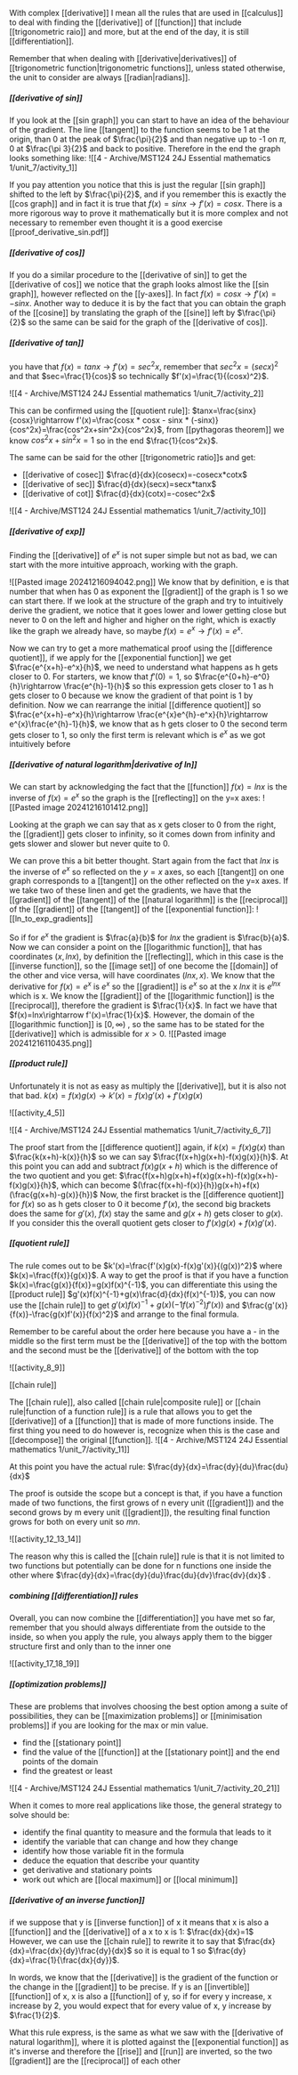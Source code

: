 With complex [[derivative]] I mean all the rules that are used in [[calculus]] to deal with finding the [[derivative]] of [[function]] that include [[trigonometric raio]] and more, but at the end of the day, it is still [[differentiation]].

Remember that when dealing with [[derivative|derivatives]] of [[trigonometric function|trigonometric functions]], unless stated otherwise, the unit to consider are always [[radian|radians]].

##### [[derivative of sin]]

If you look at the [[sin graph]] you can start to have an idea of the behaviour of the gradient. The line [[tangent]] to the function seems to be 1 at the origin, than 0 at the peak of $\frac{\pi}{2}$ and than negative up to -1 on $\pi$, 0 at $\frac{\pi 3}{2}$ and back to positive.
Therefore in the end the graph looks something like:
![[4 - Archive/MST124 24J Essential mathematics 1/unit_7/activity_1]]

If you pay attention you notice that this is just the regular [[sin graph]] shifted to the left by $\frac{\pi}{2}$, and if you remember this is exactly the [[cos graph]] and in fact it is true that $f(x)=sinx \rightarrow f'(x)=cosx$. There is a more rigorous way to prove it mathematically but it is more complex and not necessary to remember even thought it is a good exercise [[proof_derivative_sin.pdf]]

##### [[derivative of cos]]

If you do a similar procedure to the [[derivative of sin]] to get the [[derivative of cos]] we notice that the graph looks almost like the [[sin graph]], however reflected on the [[y-axes]].
In fact $f(x)=cosx\rightarrow f'(x)=-sinx$.
Another way to deduce it is by the fact that you can obtain the graph of the [[cosine]] by translating the graph of the [[sine]] left by $\frac{\pi}{2}$ so the same can be said for the graph of the [[derivative of cos]].

##### [[derivative of tan]]

you have that $f(x)=tanx\rightarrow f'(x)=sec^2x$, remember that $sec^2x=(secx)^2$ and that $sec=\frac{1}{cos}$ so technically $f'(x)=\frac{1}{(cosx)^2}$.

![[4 - Archive/MST124 24J Essential mathematics 1/unit_7/activity_2]]

This can be confirmed using the [[quotient rule]]:
$tanx=\frac{sinx}{cosx}\rightarrow f'(x)=\frac{cosx * cosx - sinx * (-sinx)}{cos^2x}=\frac{cos^2x+sin^2x}{cos^2x}$, from [[pythagoras theorem]] we know $cos^2x+sin^2x = 1$ so in the end $\frac{1}{cos^2x}$.

The same can be said for the other [[trigonometric ratio]]s and get:
- [[derivative of cosec]] $\frac{d}{dx}(cosecx)=-cosecx*cotx$
- [[derivative of sec]] $\frac{d}{dx}(secx)=secx*tanx$
- [[derivative of cot]] $\frac{d}{dx}(cotx)=-cosec^2x$

![[4 - Archive/MST124 24J Essential mathematics 1/unit_7/activity_10]]

##### [[derivative of exp]]


Finding the [[derivative]] of $e^x$ is not super simple but not as bad, we can start with the more intuitive approach, working with the graph.

![[Pasted image 20241216094042.png]]
We know that by definition, e is that number that when has 0 as exponent the [[gradient]] of the graph is 1 so we can start there.
If we look at the structure of the graph and try to intuitively derive the gradient, we notice that it goes lower and lower getting close but never to 0 on the left and higher and higher on the right, which is exactly like the graph we already have, so maybe $f(x)=e^x\rightarrow f'(x)=e^x$.

Now we can try to get a more mathematical proof using the [[difference quotient]], if we apply for the [[exponential function]] we get $\frac{e^{x+h}-e^x}{h}$, we need to understand what happens as h gets closer to 0.
For starters, we know that $f'(0)=1$, so $\frac{e^{0+h}-e^0}{h}\rightarrow \frac{e^{h}-1}{h}$ so this expression gets closer to 1 as h gets closer to 0 because we know the gradient of that point is 1 by definition.
Now we can rearrange the initial [[difference quotient]] so $\frac{e^{x+h}-e^x}{h}\rightarrow \frac{e^{x}e^{h}-e^x}{h}\rightarrow e^{x}\frac{e^{h}-1}{h}$, we know that as h gets closer to 0 the second term gets closer to 1, so only the first term is relevant which is $e^x$ as we got intuitively before

##### [[derivative of natural logarithm|derivative of ln]]

We can start by acknowledging the fact that the [[function]] $f(x)=lnx$ is the inverse of $f(x)=e^x$ so the graph is the [[reflecting]] on the y=x axes:
![[Pasted image 20241216101412.png]]

Looking at the graph we can say that as x gets closer to 0 from the right, the [[gradient]] gets closer to infinity, so it comes down from infinity and gets slower and slower but never quite to 0.

We can prove this a bit better thought. Start again from the fact that $lnx$ is the inverse of $e^x$ so reflected on the $y=x$ axes, so each [[tangent]] on one graph corresponds to a [[tangent]] on the other reflected on the y=x axes.
If we take two of these linen and get the gradients, we have that the [[gradient]] of the [[tangent]] of the [[natural logarithm]] is the [[reciprocal]] of the [[gradient]] of the [[tangent]] of the [[exponential function]]:
![[ln_to_exp_gradients]]

So if for $e^x$ the gradient is $\frac{a}{b}$ for $lnx$ the gradient is $\frac{b}{a}$. Now we can consider a point on the [[logarithmic function]], that has coordinates $(x,lnx)$, by definition the [[reflecting]], which in this case is the [[inverse function]], so the [[image set]] of one become the [[domain]] of the other and vice versa, will have coordinates $(lnx,x)$. We know that the derivative for $f(x)=e^x$ is $e^x$ so the [[gradient]] is $e^x$ so at the x $lnx$ it is $e^{lnx}$ which is x. We know the [[gradient]] of the [[logarithmic function]] is the [[reciprocal]], therefore the gradient is $\frac{1}{x}$.
In fact we have that $f(x)=lnx\rightarrow f'(x)=\frac{1}{x}$.
However, the domain of the [[logarithmic function]] is $[0,\infty)$ , so the same has to be stated for the [[derivative]] which is admissible for $x>0$.
![[Pasted image 20241216110435.png]]

##### [[product rule]]

Unfortunately it is not as easy as multiply the [[derivative]], but it is also not that bad.
$k(x)=f(x)g(x)\rightarrow k'(x)=f(x)g'(x)+f'(x)g(x)$

![[activity_4_5]]

![[4 - Archive/MST124 24J Essential mathematics 1/unit_7/activity_6_7]]

The proof start from the [[difference quotient]] again, if $k(x)=f(x)g(x)$ than $\frac{k(x+h)-k(x)}{h}$ so we can say $\frac{f(x+h)g(x+h)-f(x)g(x)}{h}$.
At this point you can add and subtract $f(x)g(x+h)$ which is the difference of the two quotient and you get:
$\frac{f(x+h)g(x+h)+f(x)g(x+h)-f(x)g(x+h)-f(x)g(x)}{h}$, which can become $(\frac{f(x+h)-f(x)}{h})g(x+h)+f(x)(\frac{g(x+h)-g(x)}{h})$
Now, the first bracket is the [[difference quotient]] for $f(x)$ so as h gets closer to 0 it become $f'(x)$, the second big brackets does the same for $g'(x)$, $f(x)$ stay the same and $g(x+h)$ gets closer to $g(x)$.
If you consider this the overall quotient gets closer to $f'(x)g(x)+f(x)g'(x)$.

##### [[quotient rule]]

The rule comes out to be $k'(x)=\frac{f'(x)g(x)-f(x)g'(x)}{(g(x))^2}$ where $k(x)=\frac{f(x)}{g(x)}$.
A way to get the proof is that if you have a function $k(x)=\frac{g(x)}{f(x)}=g(x)f(x)^{-1}$, you can differentiate this using the [[product rule]] $g'(x)f(x)^{-1}+g(x)\frac{d}{dx}(f(x)^{-1})$, you can now use the [[chain rule]] to get $g'(x)f(x)^{-1}+g(x)(-1f(x)^{-2})f'(x))$ and $\frac{g'(x)}{f(x)}-\frac{g(x)f'(x)}{f(x)^2}$ and arrange to the final formula.

Remember to be careful about the order here because you have a - in the middle so the first term must be the [[derivative]] of the top with the bottom and the second must be the [[derivative]] of the bottom with the top

![[activity_8_9]]

[[chain rule]]

The [[chain rule]], also called [[chain rule|composite rule]] or [[chain rule|function of a function rule]] is a rule that allows you to get the [[derivative]] of a [[function]] that is made of more functions inside.
The first thing you need to do however is, recognize when this is the case and [[decompose]] the original [[function]].
![[4 - Archive/MST124 24J Essential mathematics 1/unit_7/activity_11]]

At this point you have the actual rule:
	$\frac{dy}{dx}=\frac{dy}{du}\frac{du}{dx}$

The proof is outside the scope but a concept is that, if you have a function made of two functions, the first grows of n every unit ([[gradient]]) and the second grows by m every unit ([[gradient]]), the resulting final function grows for both on every unit so $mn$.

![[activity_12_13_14]]


The reason why this is called the [[chain rule]] rule is that it is not limited to two functions but potentially can be done for n functions one inside the other where $\frac{dy}{dx}=\frac{dy}{du}\frac{du}{dv}\frac{dv}{dx}$ .

##### combining [[differentiation]] rules

Overall, you can now combine the [[differentiation]] you have met so far, remember that you should always differentiate from the outside to the inside, so when you apply the rule, you always apply them to the bigger structure first and only than to the inner one

![[activity_17_18_19]]

##### [[optimization problems]]

These are problems that involves choosing the best option among a suite of possibilities, they can be [[maximization problems]] or [[minimisation problems]] if you are looking for the max or min value.

- find the [[stationary point]]
- find the value of the [[function]] at the [[stationary point]] and the end points of the domain
- find the greatest or least

![[4 - Archive/MST124 24J Essential mathematics 1/unit_7/activity_20_21]]

When it comes to more real applications like those, the general strategy to solve should be:
- identify the final quantity to measure and the formula that leads to it
- identify the variable that can change and how they change
- identify how those variable fit in the formula
- deduce the equation that describe your quantity
- get derivative and stationary points
- work out which are [[local maximum]] or [[local minimum]]


##### [[derivative of an inverse function]]

if we suppose that y is [[inverse function]] of x it means that x is also a [[function]] and the [[derivative]] of a x to x is 1:
$\frac{dx}{dx}=1$
However, we can use the [[chain rule]] to rewrite it to say that $\frac{dx}{dx}=\frac{dx}{dy}\frac{dy}{dx}$ so it is equal to 1 so $\frac{dy}{dx}=\frac{1}{\frac{dx}{dy}}$.

In words, we know that the [[derivative]] is the gradient of the function or the change in the [[gradient]] to be precise. If y is an [[invertible]] [[function]] of x, x is also a [[function]] of y, so if for every y increase, x increase by 2, you would expect that for every value of x, y increase by $\frac{1}{2}$.	

What this rule express, is the same as what we saw with the [[derivative of natural logarithm]], where it is plotted against the [[exponential function]] as it's inverse and therefore the [[rise]] and [[run]] are inverted, so the two [[gradient]] are the [[reciprocal]] of each other


